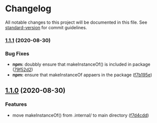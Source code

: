# Changelog

All notable changes to this project will be documented in this file. See [standard-version](https://github.com/conventional-changelog/standard-version) for commit guidelines.

### [1.1.1](https://github.com/mfields/jsLib/compare/v1.1.0...v1.1.1) (2020-08-30)


### Bug Fixes

* **npm:** doubbly ensure that makeInstanceOf() is included in package ([79f52d2](https://github.com/mfields/jsLib/commit/79f52d26915aa798c20b0b85dcf68841238a391c))
* **npm:** ensure that  makeInstanceOf appaers in the package ([f7b195e](https://github.com/mfields/jsLib/commit/f7b195e4d094dd35d1e2f326699624ec23c436a5))

## [1.1.0](https://github.com/mfields/jsLib/compare/v1.0.0...v1.1.0) (2020-08-30)

### Features

* move makeInstanceOf() from .internal/ to main directory ([f7d4cdd](https://github.com/mfields/jsLib/commit/f7d4cdd9a5ceeb542857cd4ce31237b5fcf84fec))
